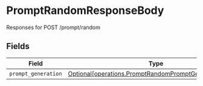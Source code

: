 # PromptRandomResponseBody

Responses for POST /prompt/random


## Fields

| Field                                                                                                                    | Type                                                                                                                     | Required                                                                                                                 | Description                                                                                                              |
| ------------------------------------------------------------------------------------------------------------------------ | ------------------------------------------------------------------------------------------------------------------------ | ------------------------------------------------------------------------------------------------------------------------ | ------------------------------------------------------------------------------------------------------------------------ |
| `prompt_generation`                                                                                                      | [Optional[operations.PromptRandomPromptGenerationOutput]](../../models/operations/promptrandompromptgenerationoutput.md) | :heavy_minus_sign:                                                                                                       | N/A                                                                                                                      |